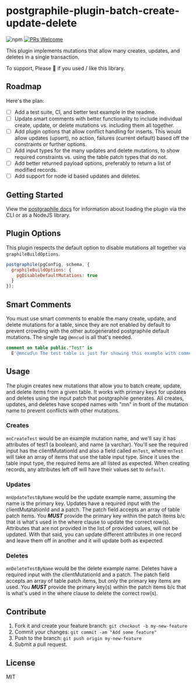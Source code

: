 # postgraphile-plugin-batch-create-update-delete

![npm](https://img.shields.io/npm/v/postgraphile-plugin-many-create-update-delete)
[![PRs Welcome](https://img.shields.io/badge/PRs-welcome-brightgreen.svg?style=flat-square)](http://makeapullrequest.com)

This plugin implements mutations that allow many creates, updates, and deletes in a single transaction.

To support, Please &#127775; if you used / like this library.

## Roadmap
Here's the plan:

- [ ] Add a test suite, CI, and better test example in the readme.
- [ ] Update smart comments with better functionality to include individual create, update, or  delete mutations vs. including them all together.
- [ ] Add plugin options that allow conflict handling for inserts. This would allow updates (upsert), no action, failures (current default) based off the constraints or further options.
- [ ] Add input types for the many updates and delete mutations, to show required constraints vs. using the table patch types that do not.
- [ ] Add better returned payload options, preferably to return a list of modified records.
- [ ] Add support for node id based updates and deletes.

## Getting Started

View the [postgraphile docs](https://www.graphile.org/postgraphile/extending/#loading-additional-plugins) for information about loading the plugin via the CLI or as a NodeJS library.

## Plugin Options

This plugin respects the default option to disable mutations all together via ```graphileBuildOptions```.

```js
postgraphile(pgConfig, schema, {
  graphileBuildOptions: {
    pgDisableDefaultMutations: true
  }
});
```

## Smart Comments

You must use smart comments to enable the many create, update, and delete mutations for a table, since they are not enabled by default to prevent crowding with the other autogenerated postgraphile default mutations. The single tag ```@mncud``` is all that's needed.

```sql
comment on table public."Test" is
  E'@mncud\n The test table is just for showing this example with comments.';
```

## Usage

The plugin creates new mutations that allow you to batch create, update, and delete items from a given table. It works with primary keys for updates and deletes using the input patch that postgraphile generates. All creates, updates, and deletes have scoped names with "mn" in front of the mutation name to prevent conflicts with other mutations.

### Creates
```mnCreateTest``` would be an example mutation name, and we'll say it has attributes of test1 (a boolean), and name (a varchar). You'll see the required input has the clientMutationId and also a field called ```mnTest```, where ```mnTest``` will take an array of items that use the table input type. Since it uses the table input type, the required items are all listed as expected. When creating records, any attributes left off will have their values set to ```default```.

### Updates
```mnUpdateTestByName``` would be the update example name, assuming the name is the primary key. Updates have a required input with the clientMutatationId and a patch. The patch field accepts an array of table patch items. You ***MUST*** provide the primary key within the patch items b/c that is what's used in the where clause to update the correct row(s). Attributes that are not provided in the list of provided values, will not be updated. With that said, you can update different attributes in one record and leave them off in another and it will update both as expected.

### Deletes
```mnDeleteTestByName``` would be the delete example name. Deletes have a required input with the clientMutationId and a patch. The patch field accepts an array of table patch items, but only the primary key items are used. You ***MUST*** provide the primary key(s) within the patch items b/c that is what's used in the where clause to delete the correct row(s).

## Contribute

1. Fork it and create your feature branch: `git checkout -b my-new-feature`
2. Commit your changes: `git commit -am "Add some feature"`
3. Push to the branch: `git push origin my-new-feature`
4. Submit a pull request.

## License

MIT
